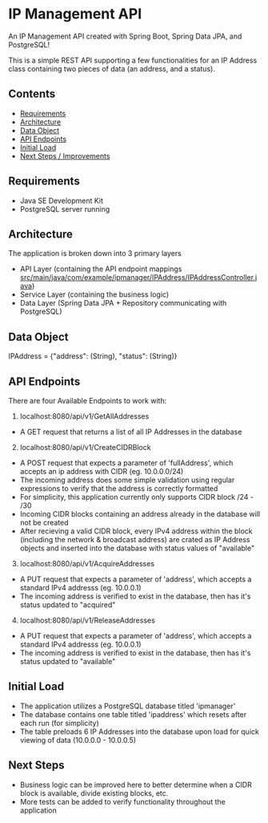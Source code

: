 # IP Management API
An IP Management API created with Spring Boot, Spring Data JPA, and PostgreSQL!

This is a simple REST API supporting a few functionalities for an IP Address class containing two pieces of data (an address, and a status).

## Contents
- [Requirements](#Requirements)
- [Architecture](#Architecture)
- [Data Object](#Data-Object)
- [API Endpoints](#API-Endpoints)
- [Initial Load](#Initial-Load)
- [Next Steps / Improvements](#Next-Steps)


## Requirements
 - Java SE Development Kit
 - PostgreSQL server running

## Architecture
 
The application is broken down into 3 primary layers
 - API Layer (containing the API endpoint mappings [src/main/java/com/example/ipmanager/IPAddress/IPAddressController.java](IPAddressController.java))
 - Service Layer (containing the business logic)
 - Data Layer (Spring Data JPA + Repository communicating with PostgreSQL)


## Data Object

IPAddress = {"address": (String), "status": (String)}


## API Endpoints

There are four Available Endpoints to work with:
1. localhost:8080/api/v1/GetAllAddresses
 - A GET request that returns a list of all IP Addresses in the database

2. localhost:8080/api/v1/CreateCIDRBlock
 - A POST request that expects a parameter of 'fullAddress', which accepts an ip address with CIDR (eg. 10.0.0.0/24)
 - The incoming address does some simple validation using regular expressions to verify that the address is correctly formatted
 - For simplicity, this application currently only supports CIDR block /24 - /30
 - Incoming CIDR blocks containing an address already in the database will not be created
 - After recieving a valid CIDR block, every IPv4 address within the block (including the network & broadcast address) are crated as IP Address objects and inserted into the database with status values of "available"

3. localhost:8080/api/v1/AcquireAddresses
 - A PUT request that expects a parameter of 'address', which accepts a standard IPv4 addresss (eg. 10.0.0.1)
 - The incoming address is verified to exist in the database, then has it's status updated to "acquired"

4. localhost:8080/api/v1/ReleaseAddresses
 - A PUT request that expects a parameter of 'address', which accepts a standard IPv4 addresss (eg. 10.0.0.1)
 - The incoming address is verified to exist in the database, then has it's status updated to "available"
 
 
## Initial Load
 
 - The application utilizes a PostgreSQL database titled 'ipmanager'
 - The database contains one table titled 'ipaddress' which resets after each run (for simplicity)
 - The table preloads 6 IP Addresses into the database upon load for quick viewing of data (10.0.0.0 - 10.0.0.5)


## Next Steps
 - Business logic can be improved here to better determine when a CIDR block is available, divide existing blocks, etc.
 - More tests can be added to verify functionality throughout the application
